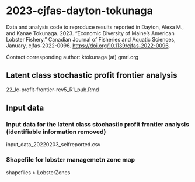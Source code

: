 # 2023-cjfas-dayton-tokunaga
Data and analysis code to reproduce results reported in Dayton, Alexa M., and Kanae Tokunaga. 2023. “Economic Diversity of Maine’s American Lobster Fishery.” Canadian Journal of Fisheries and Aquatic Sciences, January, cjfas-2022-0096. https://doi.org/10.1139/cjfas-2022-0096.

Contact corresponding author: ktokunaga (at) gmri.org

## Latent class stochastic profit frontier analysis
22_lc-profit-frontier-rev5_R1_pub.Rmd

## Input data
### Input data for the latent class stochastic profit frontier analysis (identifiable information removed)
input_data_20220203_selfreported.csv

### Shapefile for lobster managemetn zone map
shapefiles > LobsterZones



